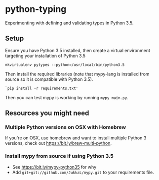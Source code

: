 # python-typing

Experimenting with defining and validating types in Python 3.5.

## Setup

Ensure you have Python 3.5 installed, then create a virtual environment targeting your installation of Python 3.5

    mkvirtualenv pytypes --python=/usr/local/bin/python3.5

Then install the required libraries (note that mypy-lang is installed from source so it is compatible with Python 3.5).

    `pip install -r requirements.txt'

Then you can test mypy is working by running `mypy main.py`.
    
## Resources you might need

### Multiple Python versions on OSX with Homebrew
If you're on OSX, use homebrew and want to install multiple Python 3 versions, check out https://bit.ly/brew-multi-python.

### Install mypy from source if using Python 3.5
 * See https://bit.ly/mypy-python35 for why
 * Add `git+git://github.com/JukkaL/mypy.git` to your requirements file.
